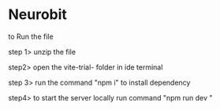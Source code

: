 # Neurobit
to Run the file 
<p>step 1> unzip the file </p>
<p>step2> open the vite-trial- folder in ide terminal </p>
<p>step 3> run the command "npm i" to install dependency </p>
<p>step4> to start the server locally  run command "npm run dev "</p>


